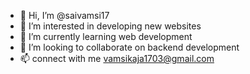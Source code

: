 - 👋 Hi, I’m @saivamsi17
- 👀 I’m interested in developing new websites 
- 🌱 I’m currently learning web development
- 💞️ I’m looking to collaborate on backend development
- 📫 connect with me vamsikaja1703@gmail.com

<!---
saivamsi17/saivamsi17 is a ✨ special ✨ repository because its `README.md` (this file) appears on your GitHub profile.
You can click the Preview link to take a look at your changes.
--->
